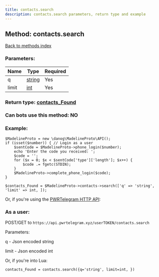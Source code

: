 ```yaml
---
title: contacts.search
description: contacts.search parameters, return type and example
---
```

## Method: contacts.search  
[Back to methods index](index.md)


### Parameters:

| Name     |    Type       | Required |
|----------|---------------|----------|
|q|[string](../types/string.md) | Yes|
|limit|[int](../types/int.md) | Yes|


### Return type: [contacts\_Found](../types/contacts_Found.md)

### Can bots use this method: **NO**


### Example:


```
$MadelineProto = new \danog\MadelineProto\API();
if (isset($number)) { // Login as a user
    $sentCode = $MadelineProto->phone_login($number);
    echo 'Enter the code you received: ';
    $code = '';
    for ($x = 0; $x < $sentCode['type']['length']; $x++) {
        $code .= fgetc(STDIN);
    }
    $MadelineProto->complete_phone_login($code);
}

$contacts_Found = $MadelineProto->contacts->search(['q' => 'string', 'limit' => int, ]);
```

Or, if you're using the [PWRTelegram HTTP API](https://pwrtelegram.xyz):



### As a user:

POST/GET to `https://api.pwrtelegram.xyz/userTOKEN/contacts.search`

Parameters:

q - Json encoded string

limit - Json encoded int




Or, if you're into Lua:

```
contacts_Found = contacts.search({q='string', limit=int, })
```

